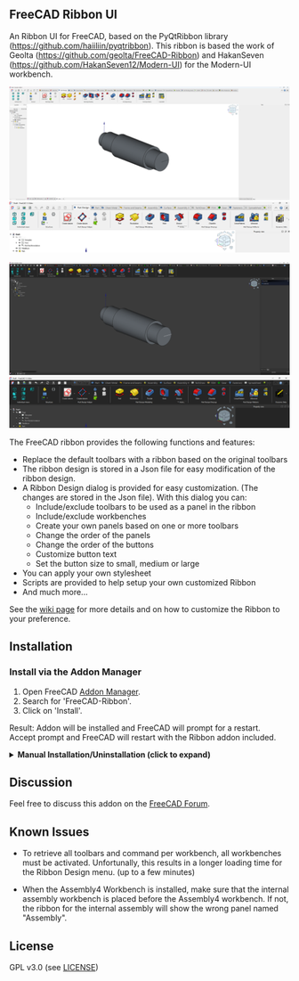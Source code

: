 ## FreeCAD Ribbon UI

An Ribbon UI for FreeCAD, based on the PyQtRibbon library (https://github.com/haiiliin/pyqtribbon).
This ribbon is based the work of Geolta (https://github.com/geolta/FreeCAD-Ribbon) and HakanSeven (https://github.com/HakanSeven12/Modern-UI) for the Modern-UI workbench.

![](https://github.com/APEbbers/FreeCAD-Ribbon/blob/main/Resources/Images/Screenshot.png)
![](https://github.com/APEbbers/FreeCAD-Ribbon/blob/main/Resources/Images/Screenshot_CloseUP.png)


![](https://github.com/APEbbers/FreeCAD-Ribbon/blob/main/Resources/Images/Screenshot_DarkMode.png)
![](https://github.com/APEbbers/FreeCAD-Ribbon/blob/main/Resources/Images/Screenshot_DarkMode_CloseUP.png)

The FreeCAD ribbon provides the following functions and features:

* Replace the default toolbars with a ribbon based on the original toolbars
* The ribbon design is stored in a Json file for easy modification of the ribbon design.
* A Ribbon Design dialog is provided for easy customization. (The changes are stored in the Json file). With this dialog you can:
  * Include/exclude toolbars to be used as a panel in the ribbon
  * Include/exclude workbenches
  * Create your own panels based on one or more toolbars
  * Change the order of the panels
  * Change the order of the buttons
  * Customize button text
  * Set the button size to small, medium or large
* You can apply your own stylesheet
* Scripts are provided to help setup your own customized Ribbon
* And much more...

See the [wiki page](https://github.com/APEbbers/FreeCAD-Ribbon/wiki) for more details and on how to customize the Ribbon to your preference.

## Installation

### Install via the Addon Manager

1. Open FreeCAD [Addon Manager](https://wiki.freecad.org/Std_AddonMgr).
1. Search for 'FreeCAD-Ribbon'.
1. Click on 'Install'.

Result: Addon will be installed and FreeCAD will prompt for a restart.  
Accept prompt and FreeCAD will restart with the Ribbon addon included.

<details>
<summary><b>Manual Installation/Uninstallation (click to expand)</b></summary>

### Custom Repository for Addon Manager

Go to `Edit/Preferences/Addon-Manager` and add the custom repository `https://github.com/APEbbers/FreeCAD-Ribbon.git` with the branch `main`. Now you can go to the Addon Manager (`Tools/Addon-Manager`) and install "FreeCAD Ribbon" (it can be that you have to update your local cache first). Now restart FreeCAD and you will see a ribbon interface :)

### Manual Installation

Download this repository, extract the folder and copy it to the `Mod` folder of FreeCAD, detailed information can be found at the [FreeCAD Wiki](https://wiki.freecad.org/Installing_more_workbenches). Now restart FreeCAD and you will see a ribbon interface :)

## Uninstallation

1. Remove the folder of this in the `Mod` folder of your FreeCAD installation
1. Restart FreeCAD.
1. When you restarted you don't see any toolbar.
1. Create a new macro (Macro menu -> macros...-> create macro)
1. Paste this code in to the new macro.

    ```python
    from PySide import QtCore, QtGui, QtWidgets
    mw = FreeCADGui.getMainWindow()
    mw.menuBar().show()

    WBList = FreeCADGui.listWorkbenches()
    for WB in WBList:
        FreeCADGui.activateWorkbench(WB)
        for tb in mw.findChildren(QtWidgets.QToolBar):
            tb.show()
    ```

1. Execute the macro
1. Restart FreeCAD.

</details>

## Discussion

Feel free to discuss this addon on the [FreeCAD Forum](https://forum.freecad.org/viewtopic.php?t=91353).

## Known Issues

- To retrieve all toolbars and command per workbench, all workbenches must be activated. Unfortunally, this results in a longer loading time for the Ribbon Design menu. (up to a few minutes)
* When the Assembly4 Workbench is installed, make sure that the internal assembly workbench is placed before the Assembly4 workbench. If not, the ribbon for the internal assembly will show the wrong panel named "Assembly".

## License

GPL v3.0 (see [LICENSE](LICENSE))
